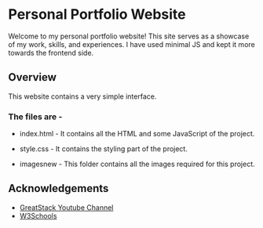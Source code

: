 
# Personal Portfolio Website

Welcome to my personal portfolio website! This site serves as a showcase of my work, skills, and experiences. I have used minimal JS and kept it more towards the frontend side.


## Overview

This website contains a very simple interface. 

### The files are - 

- index.html - It contains all the HTML and some JavaScript of the project.

- style.css - It contains the styling part of the project.

- imagesnew - This folder contains all the images required for this project.
## Acknowledgements

 - [GreatStack Youtube Channel](https://www.youtube.com/@GreatStackDev)
 - [W3Schools](https://www.w3schools.com/)
 

